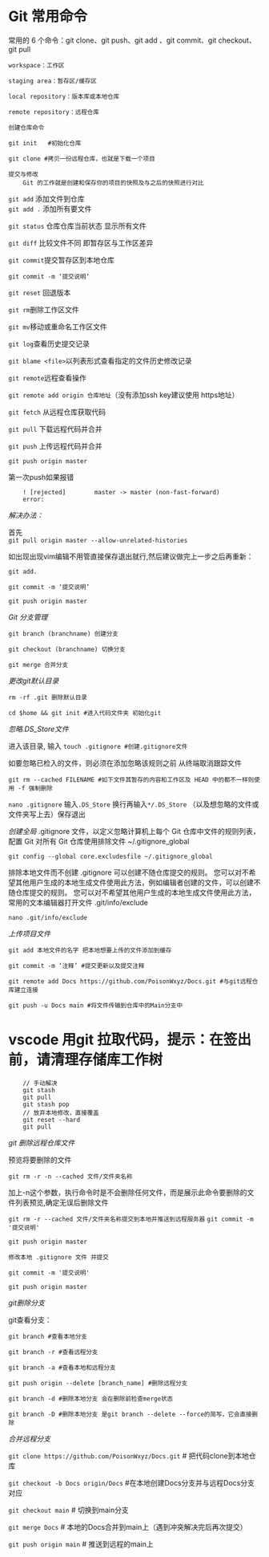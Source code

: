 # Git 常用命令

常用的 6 个命令：git clone、git push、git add 、git commit、git checkout、git pull  

`workspace：工作区`  

`staging area：暂存区/缓存区`  

`local repository：版本库或本地仓库`  

`remote repository：远程仓库`  


	创建仓库命令
`git init	#初始化仓库`  

`git clone #拷贝一份远程仓库，也就是下载一个项目`
	
	提交与修改
		Git 的工作就是创建和保存你的项目的快照及与之后的快照进行对比
`git add` 添加文件到仓库  
`git add .` 添加所有要文件  

`git status` 仓库仓库当前状态 显示所有文件  

`git diff` 比较文件不同 即暂存区与工作区差异  

`git commit`提交暂存区到本地仓库  

`git commit -m ‘提交说明’`  

`git reset` 回退版本  

`git rm`删除工作区文件  

`git mv`移动或重命名工作区文件  

`git log`查看历史提交记录  

`git blame <file>`以列表形式查看指定的文件历史修改记录

`git remote`远程查看操作  

`git remote add origin 仓库地址`（没有添加ssh key建议使用 https地址）  

`git fetch` 从远程仓库获取代码  

`git pull` 下载远程代码并合并  

`git push` 上传远程代码并合并  

`git push origin master`  

第一次push如果报错  

		! [rejected]        master -> master (non-fast-forward)
		error:
*解决办法：*  

首先   
	`git pull origin master --allow-unrelated-histories`  

如出现出现vim编辑不用管直接保存退出就行,然后建议做完上一步之后再重新：  

`git add.`  

`git commit -m ‘提交说明’`  

`git push origin master`  

*Git 分支管理*  

`git branch (branchname) 创建分支`  

`git checkout (branchname) 切换分支`  

`git merge 合并分支`  

*更改git默认目录*  

`rm -rf .git 删除默认目录`  

`cd $home && git init #进入代码文件夹 初始化git`  

*忽略.DS_Store文件*  

进入该目录, 输入
`touch .gitignore #创建.gitignore文件`  

如要忽略已检入的文件，则必须在添加忽略该规则之前 从终端取消跟踪文件  

`git rm --cached FILENAME #如下文件其暂存的内容和工作区及 HEAD 中的都不一样则使用 -f 强制删除`  

`nano .gitignore` 输入`.DS_Store` 换行再输入`*/.DS_Store` （以及想忽略的文件或文件夹写上去）保存退出  

*创建全局* .gitignore 文件，以定义忽略计算机上每个 Git 仓库中文件的规则列表，配置 Git 对所有 Git 仓库使用排除文件 ~/.gitignore_global  

`git config --global core.excludesfile ~/.gitignore_global`  

排除本地文件而不创建 .gitignore
可以创建不随仓库提交的规则。 您可以对不希望其他用户生成的本地生成文件使用此方法，例如编辑者创建的文件，可以创建不随仓库提交的规则。 您可以对不希望其他用户生成的本地生成文件使用此方法，常用的文本编辑器打开文件 .git/info/exclude  

`nano .git/info/exclude`  

*上传项目文件*  

`git add 本地文件的名字 把本地想要上传的文件添加到缓存`  

`git commit -m ‘注释’ #提交更新以及提交注释`  

`git remote add Docs https://github.com/PoisonWxyz/Docs.git #与git远程仓库建立连接`  

`git push -u Docs main #将文件传输到仓库中的Main分支中`  

# vscode 用git 拉取代码，提示：在签出前，请清理存储库工作树  

	 	// 手动解决
	 	git stash
	 	git pull
	 	git stash pop
	 	// 放弃本地修改，直接覆盖
	 	git reset --hard
	 	git pull
*git 删除远程仓库文件*  

预览将要删除的文件  

`git rm -r -n --cached 文件/文件夹名称`  

加上-n这个参数，执行命令时是不会删除任何文件，而是展示此命令要删除的文件列表预览,确定无误后删除文件  

`git rm -r --cached 文件/文件夹名称提交到本地并推送到远程服务器`
`git commit -m '提交说明'`  

`git push origin master`  

`修改本地 .gitignore 文件 并提交`  

`git commit -m '提交说明'`  

`git push origin master`  

*git删除分支*  

git查看分支：  

`git branch #查看本地分支`  

`git branch -r #查看远程分支`  

`git branch -a #查看本地和远程分支`  

`git push origin --delete [branch_name] #删除远程分支`  

 `git branch -d #删除本地分支 会在删除前检查merge状态`  

`git branch -D #删除本地分支 是git branch --delete --force的简写，它会直接删除`  

*合并远程分支*  

`git clone https://github.com/PoisonWxyz/Docs.git` # 把代码clone到本地仓库  


`git checkout -b Docs origin/Docs` #在本地创建Docs分支并与远程Docs分支对应  

`git checkout main` # 切换到main分支

`git merge Docs` # 本地的Docs合并到main上（遇到冲突解决完后再次提交）  

`git push origin main` # 推送到远程的main上  
